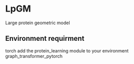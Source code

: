 # LpGM
Large protein geometric model

## Environment requirment
torch
add the protein_learning module to your environment
graph_transformer_pytorch
